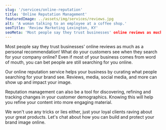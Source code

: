 ```yaml
---
slug: '/services/online-reputation'
title: 'Online Reputation Management'
featuredImage: ../assets/img/services/reviews.jpg
alt: 'A woman talking to an employee at a coffee shop.'
seoTitle: 'Review Marketing Lexington, KY'
seoMeta: 'Most people say they trust businesses' online reviews as much as a personal recommendation! What do your customers see when they search for your company online?'
---
```


Most people say they trust businesses' online reviews as much as a personal recommendation! What do your customers see when they search for your company online? Even if most of your business comes from word of mouth, you can bet people are still searching for you online.

Our online reputation service helps your business by curating what people searching for your brand see. Reviews, media, social media, and more can show up and impact your image.

Reputation management can also be a tool for discovering, refining and tracking changes in your customer demographics. Knowing this will help you refine your content into more engaging material.

We won't use any tricks or lies either, just your loyal clients raving about your great products. Let's chat about how you can build and protect your brand image online.
